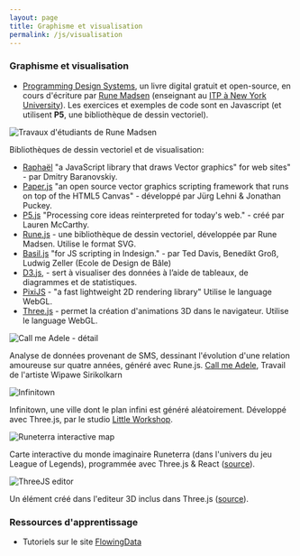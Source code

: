 ```yaml
---
layout: page
title: Graphisme et visualisation
permalink: /js/visualisation
---
```


### Graphisme et visualisation

- [Programming Design Systems](https://programmingdesignsystems.com/), un livre digital gratuit et open-source, en cours d'écriture par [Rune Madsen](https://runemadsen.com/) (enseignant au [ITP à New York University](https://tisch.nyu.edu/about/directory/itp/1490791702)). Les exercices et exemples de code sont en Javascript (et utilisent **P5**, une bibliothèque de dessin vectoriel).

![Travaux d'étudiants de Rune Madsen](/cours-javascript/img/rune-students.jpg)

Bibliothèques de dessin vectoriel et de visualisation:

<div class="cards"></div>

- [Raphaël](http://dmitrybaranovskiy.github.io/raphael/) "a JavaScript library that draws Vector graphics" for web sites" - par Dmitry Baranovskiy.
- [Paper.js](http://paperjs.org/) "an open source vector graphics scripting framework that runs on top of the HTML5 Canvas" - développé par Jürg Lehni & Jonathan Puckey.
- [P5.js](http://p5js.org/) "Processing core ideas reinterpreted for today's web." - créé par Lauren McCarthy.
- [Rune.js](http://runemadsen.github.io/rune.js/) - une bibliothèque de dessin vectoriel, développée par Rune Madsen. Utilise le format SVG.
- [Basil.js](http://basiljs.ch/) "for JS scripting in Indesign." - par Ted Davis, Benedikt Groß, Ludwig Zeller (Ecole de Design de Bâle)
- [D3.js](https://d3js.org/), - sert à visualiser des données à l’aide de tableaux, de diagrammes et de statistiques.
- [PixiJS](http://www.pixijs.com/) - "a fast lightweight 2D rendering library" Utilise le language WebGL.
- [Three.js](https://threejs.org/) - permet la création d'animations 3D dans le navigateur. Utilise le language WebGL.

![Call me Adele - détail](/cours-javascript/img/call-me-adele-alt.jpg)

Analyse de données provenant de SMS, dessinant l'évolution d'une relation amoureuse sur quatre années, généré avec Rune.js. [Call me Adele](https://medium.com/@wipaweeeeee/call-me-adele-f37162b6ffe5#.padbmd6fd), Travail de l'artiste Wipawe Sirikolkarn

![Infinitown](/cours-javascript/img/infinitown.jpg)

Infinitown, une ville dont le plan infini est généré aléatoirement. Développé avec Three.js, par le studio [Little Workshop](https://www.littleworkshop.fr/projects/infinitown/).

![Runeterra interactive map](/cours-javascript/img/runeterra-interactive-map.jpg)

Carte interactive du monde imaginaire Runeterra (dans l'univers du jeu League of Legends), programmée avec Three.js & React ([source](https://twitter.com/felixturner/status/1021849617896337408)).

![ThreeJS editor](/cours-javascript/img/threejs-editor.jpg)

Un élément créé dans l'editeur 3D inclus dans Three.js ([source](https://twitter.com/thespite/status/1021855786719498240)).

### Ressources d'apprentissage

* Tutoriels sur le site [FlowingData ](https://flowingdata.com/category/tutorials/)